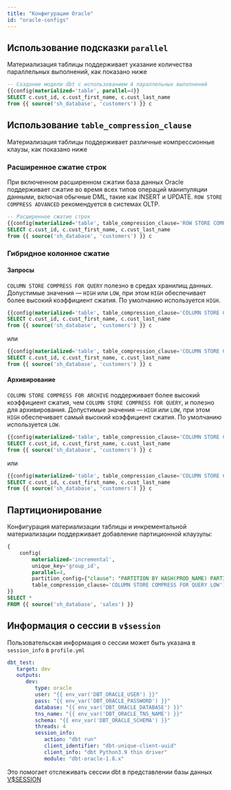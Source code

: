 ```yaml
---
title: "Конфигурации Oracle"
id: "oracle-configs"
---
```


<VersionBlock firstVersion="1.3.2">

## Использование подсказки `parallel`

Материализация таблицы поддерживает указание количества параллельных выполнений, как показано ниже

```sql
-- Создание модели dbt с использованием 4 параллельных выполнений
{{config(materialized='table', parallel=4}}
SELECT c.cust_id, c.cust_first_name, c.cust_last_name
from {{ source('sh_database', 'customers') }} c
```

## Использование `table_compression_clause`

Материализация таблицы поддерживает различные компрессионные клаузы, как показано ниже

### Расширенное сжатие строк

При включенном расширенном сжатии база данных Oracle поддерживает сжатие во время всех типов операций манипуляции данными, включая обычные DML, такие как INSERT и UPDATE. `ROW STORE COMPRESS ADVANCED` рекомендуется в системах OLTP.

```sql
-- Расширенное сжатие строк
{{config(materialized='table', table_compression_clause='ROW STORE COMPRESS ADVANCED')}}
SELECT c.cust_id, c.cust_first_name, c.cust_last_name
from {{ source('sh_database', 'customers') }} c
```

### Гибридное колонное сжатие

#### Запросы

`COLUMN STORE COMPRESS FOR QUERY` полезно в средах хранилищ данных. Допустимые значения — `HIGH` или `LOW`, при этом `HIGH` обеспечивает более высокий коэффициент сжатия. По умолчанию используется `HIGH`.

```sql
{{config(materialized='table', table_compression_clause='COLUMN STORE COMPRESS FOR QUERY LOW')}}
SELECT c.cust_id, c.cust_first_name, c.cust_last_name
from {{ source('sh_database', 'customers') }} c
```

или

```sql
{{config(materialized='table', table_compression_clause='COLUMN STORE COMPRESS FOR QUERY HIGH')}}
SELECT c.cust_id, c.cust_first_name, c.cust_last_name
from {{ source('sh_database', 'customers') }} c
```

#### Архивирование

`COLUMN STORE COMPRESS FOR ARCHIVE` поддерживает более высокий коэффициент сжатия, чем `COLUMN STORE COMPRESS FOR QUERY`, и полезно для архивирования. Допустимые значения — `HIGH` или `LOW`, при этом `HIGH` обеспечивает самый высокий коэффициент сжатия. По умолчанию используется `LOW`.

```sql
{{config(materialized='table', table_compression_clause='COLUMN STORE COMPRESS FOR ARCHIVE LOW')}}
SELECT c.cust_id, c.cust_first_name, c.cust_last_name
from {{ source('sh_database', 'customers') }} c
```

или

```sql
{{config(materialized='table', table_compression_clause='COLUMN STORE COMPRESS FOR ARCHIVE HIGH')}}
SELECT c.cust_id, c.cust_first_name, c.cust_last_name
from {{ source('sh_database', 'customers') }} c
```

## Партиционирование

Конфигурация материализации таблицы и инкрементальной материализации поддерживает добавление партиционной клаузулы:

```sql
{
    config(
        materialized='incremental',
        unique_key='group_id',
        parallel=4,
        partition_config={"clause": "PARTITION BY HASH(PROD_NAME) PARTITIONS 4"},
        table_compression_clause='COLUMN STORE COMPRESS FOR QUERY LOW')
}}
SELECT *
FROM {{ source('sh_database', 'sales') }}
```

## Информация о сессии в `v$session`

Пользовательская информация о сессии может быть указана в `session_info` в `profile.yml`

```yaml
dbt_test:
   target: dev
   outputs:
      dev:
         type: oracle
         user: "{{ env_var('DBT_ORACLE_USER') }}"
         pass: "{{ env_var('DBT_ORACLE_PASSWORD') }}"
         database: "{{ env_var('DBT_ORACLE_DATABASE') }}"
         tns_name: "{{ env_var('DBT_ORACLE_TNS_NAME') }}"
         schema: "{{ env_var('DBT_ORACLE_SCHEMA') }}"
         threads: 4
         session_info:
            action: "dbt run"
            client_identifier: "dbt-unique-client-uuid"
            client_info: "dbt Python3.9 thin driver"
            module: "dbt-oracle-1.8.x"
```

Это помогает отслеживать сессии dbt в представлении базы данных [V$SESSION](https://docs.oracle.com/en/database/oracle/oracle-database/19/refrn/V-SESSION.html)

</VersionBlock>